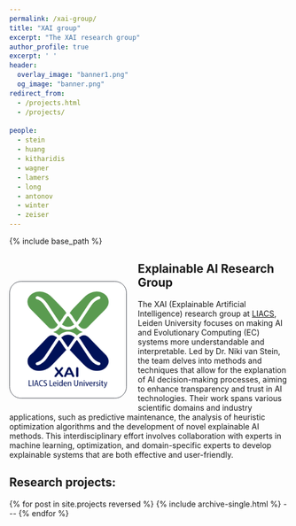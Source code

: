 ```yaml
---
permalink: /xai-group/
title: "XAI group"
excerpt: "The XAI research group"
author_profile: true
excerpt: ' '
header:
  overlay_image: "banner1.png"
  og_image: "banner.png"
redirect_from: 
  - /projects.html
  - /projects/

people:
  - stein
  - huang
  - kitharidis
  - wagner
  - lamers
  - long
  - antonov
  - winter
  - zeiser
---
```


{% include base_path %}
<div class="author__avatar" style="float:left;"> 
  <img src="/img/groups/xai logo-512px.png" style="background-color:#FFF; border-radius: 10%; padding: 5px;
    border: 1px solid #51555d; max-width: 200px; margin-top:50px; margin-right:20px; margin-bottom:10px;">
</div>

<h2>Explainable AI Research Group</h2>

The XAI (Explainable Artificial Intelligence) research group at <a href="https://liacs.leidenuniv.nl" target="_blank">LIACS</a>, Leiden University focuses on making AI and Evolutionary Computing (EC) systems more understandable and interpretable. Led by Dr. Niki van Stein, the team delves into methods and techniques that allow for the explanation of AI decision-making processes, aiming to enhance transparency and trust in AI technologies. Their work spans various scientific domains and industry applications, such as predictive maintenance, the analysis of heuristic optimization algorithms and the development of novel explainable AI methods. This interdisciplinary effort involves collaboration with experts in machine learning, optimization, and domain-specific experts to develop explainable systems that are both effective and user-friendly.

<h2>Research projects:</h2>
<div class="grid__wrapper">
{% for post in site.projects reversed %}
  {% include archive-single.html %}
  ---
{% endfor %}
</div>
